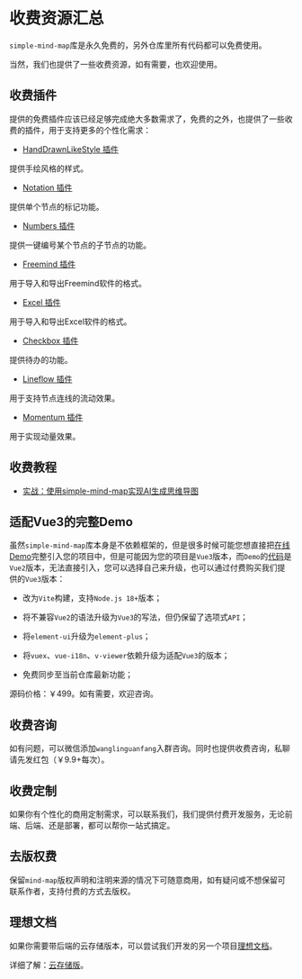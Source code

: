# 收费资源汇总

`simple-mind-map`库是永久免费的，另外仓库里所有代码都可以免费使用。

当然，我们也提供了一些收费资源，如有需要，也欢迎使用。

## 收费插件

提供的免费插件应该已经足够完成绝大多数需求了，免费的之外，也提供了一些收费的插件，用于支持更多的个性化需求：

- [HandDrawnLikeStyle 插件](./plugins/handDrawnLikeStyle.md)

提供手绘风格的样式。

- [Notation 插件](./plugins/notation.md)

提供单个节点的标记功能。

- [Numbers 插件](./plugins/numbers.md)

提供一键编号某个节点的子节点的功能。

- [Freemind 插件](./plugins/freemind.md)

用于导入和导出Freemind软件的格式。

- [Excel 插件](./plugins/excel.md)

用于导入和导出Excel软件的格式。

- [Checkbox 插件](./plugins/checkbox.md)

提供待办的功能。

- [Lineflow 插件](./plugins/lineflow.md)

用于支持节点连线的流动效果。

- [Momentum 插件](./plugins/momentum.md)

用于实现动量效果。

## 收费教程

- [实战：使用simple-mind-map实现AI生成思维导图](./course/course34.md)

## 适配Vue3的完整Demo

虽然`simple-mind-map`库本身是不依赖框架的，但是很多时候可能您想直接把[在线Demo](https://wanglin2.github.io/mind-map/)完整引入您的项目中，但是可能因为您的项目是`Vue3`版本，而`Demo`的[代码](https://github.com/wanglin2/mind-map/tree/main/web)是`Vue2`版本，无法直接引入，您可以选择自己来升级，也可以通过付费购买我们提供的`Vue3`版本：

- 改为`Vite`构建，支持`Node.js 18+`版本；

- 将不兼容`Vue2`的语法升级为`Vue3`的写法，但仍保留了选项式`API`；

- 将`element-ui`升级为`element-plus`；

- 将`vuex`、`vue-i18n`、`v-viewer`依赖升级为适配`Vue3`的版本；

- 免费同步至当前仓库最新功能；

源码价格：￥499。如有需要，欢迎咨询。

## 收费咨询

如有问题，可以微信添加`wanglinguanfang`入群咨询。同时也提供收费咨询，私聊请先发红包（￥9.9+每次）。

## 收费定制

如果你有个性化的商用定制需求，可以联系我们，我们提供付费开发服务，无论前端、后端、还是部署，都可以帮你一站式搞定。

## 去版权费

保留`mind-map`版权声明和注明来源的情况下可随意商用，如有疑问或不想保留可联系作者，支持付费的方式去版权。

## 理想文档

如果你需要带后端的云存储版本，可以尝试我们开发的另一个项目[理想文档](https://github.com/wanglin2/lx-doc)。

详细了解：[云存储版](/cloudStorage)。
